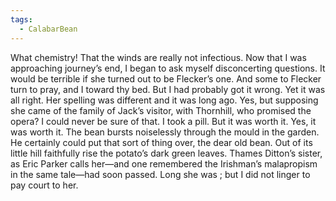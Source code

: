 ```yaml
---
tags:
  - CalabarBean
---
```

What chemistry! That the winds are really not infectious. Now that I was approaching journey’s end, I began to ask myself disconcerting questions. It would be terrible if she turned out to be Flecker’s one. And some to Flecker turn to pray, and I toward thy bed. But I had probably got it wrong. Yet it was all right. Her spelling was different and it was long ago. Yes, but supposing she came of the family of Jack’s visitor, with Thornhill, who promised the opera? I could never be sure of that. I took a pill. But it was worth it. Yes, it was worth it. The bean bursts noiselessly through the mould in the garden. He certainly could put that sort of thing over, the dear old bean. Out of its little hill faithfully rise the potato’s dark green leaves. Thames Ditton’s sister, as Eric Parker calls her—and one remembered the Irishman’s malapropism in the same tale—had soon passed. Long she was ; but I did not linger to pay court to her.

